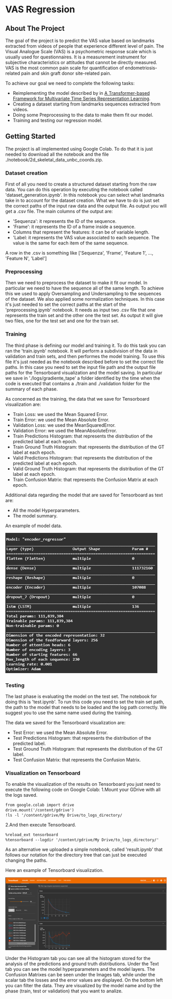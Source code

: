 # VAS Regression

<!-- ABOUT THE PROJECT -->
## About The Project

The goal of the project is to predict the VAS value based on landmarks extracted from videos of people that experience different level of pain.
The Visual Analogue Scale (VAS) is a psychometric response scale which is usually used for questionnaires. It is a measurement instrument for subjective characteristics or attitudes that cannot be directly measured.
VAS is the most common pain scale for quantification of endometriosis-related pain and skin graft donor site-related pain.

To achieve our goal we need to complete the following tasks:
* Reimplementing the model described by in [A Transformer-based Framework for Multivariate Time Series Representation Learning](https://arxiv.org/abs/2010.02803).
* Creating a dataset starting from landmarks sequences extracted from videos.
* Doing some Preprocessing to the data to make them fit our model.
* Training and testing our regression model.


<!-- GETTING STARTED -->
## Getting Started

The project is all implemented using Google Colab. 
To do that it is just needed to download all the notebook and the file  ./notebook/2d_skeletal_data_unbc_coords.zip.

### Dataset creation

First of all you need to create a structured dataset starting from the raw data. 
You can do this operation by executing the notebook called 'dataset_generation.ipynb'.
In this notebook you can select what landmarks take in to account for the dataset creation.
What we have to do is just set the correct paths of the input raw data and the output file.
As output you will get a .csv file.
The main columns of the output are:
* 'Sequenza': it represents the ID of the sequence.
* 'Frame': it represents the ID of a frame inside a sequence.
* Columns that represent the features: it can be of variable length.
* 'Label: it represents the VAS value associated to each sequence. The value is the same for each item of the same sequence.

A row in the .csv is something like ['Sequenza', 'Frame', 'Feature 1', ..., 'Feature N', 'Label']

### Preprocessing

Then we need to preprocess the dataset to make it fit our model. 
In particular we need to have the sequence all of the same length. To achieve this we used to apply Oversampling and Undersampling to the sequences of the dataset. We also applied some normalization techniques.
In this case it's just needed to set the correct paths at the start of the 'preprocessing.ipynb' notebook.
It needs as input two .csv file that one represents the train set and the other one the test set.
As output it will give two files, one for the test set and one for the train set.

### Training

The third phase is defining our model and training it.
To do this task you can ran the 'train.ipynb' notebook. 
It will perform a subdivision of the data in validation and train sets, and then performes the model training. To use this file it's just needed as the notebook described before to set the correct file paths. In this case you need to set the input file path and the output file paths for the Tensorboard visualization and the model saving.
In particular we save in './logs/gradiente_tape' a folder identified by the time when the code is executed that contains a ./train and ./validation folder for the summary of each phase.

As concerned as the training, the data that we save for Tensorboard visualization are:
* Train Loss: we used the Mean Squared Error.
* Train Error: we used the Mean Absolute Error.
* Validation Loss: we used the MeanSquaredError.
* Validation Error: we used the MeanAbsoluteError.
* Train Predictions Histogram: that represents the distribution of the predicted label at each epoch.
* Train Ground Truth Histogram: that represents the distribution of the GT label at each epoch.
* Valid Predictions Histogram: that represents the distribution of the predicted label at each epoch.
* Valid Ground Truth Histogram: that represents the distribution of the GT label at each epoch.
* Train Confusion Matrix: that represents the Confusion Matrix at each epoch.

Additional data regarding the model that are saved for Tensorboard as text are:
* All the model Hyperparameters.
* The model summary.

An example of model data.


![Model Summary][model-summary]


### Testing

The last phase is evaluating the model on the test set. The notebook for doing this is 'test.ipynb'.
To run this code you need to set the train set path, the path to the model that needs to be loaded and the log path correctly. We suggest you to use the same name used during the training.

The data we saved for the Tensorboard visualization are:
* Test Error: we used the Mean Absolute Error.
* Test Predictions Histogram: that represents the distribution of the predicted label.
* Test Ground Truth Histogram: that represents the distribution of the GT label.
* Test Confusion Matrix: that represents the Confusion Matrix.

### Visualization on Tensorboard

To enable the visualization of the results on Tensorboard you just need to execute the following code on Google Colab:
1.Mount your GDrive with all the logs saved.
  ```
  from google.colab import drive
  drive.mount('/content/gdrive')
  !ls -l '/content/gdrive/My Drive/to_logs_directory/
  ```
2.And then execute Tensorboard.
   ```
   %reload_ext tensorboard
   %tensorboard --logdir '/content/gdrive/My Drive/to_logs_directory/'
   ```
   
As an alternative we uploaded a simple notebook, called 'result.ipynb' that follows our notation for the directory tree that can just be executed changing the paths.

Here an example of Tensorboard visualization.

![Tensorboard Example][tensorboard-example]




<!-- MARKDOWN LINKS & IMAGES -->
[model-summary]: images/model_summary.jpg
[tensorboard-example]: images/tensorboard_sample.png


Under the Histogram tab you can see all the histogram stored for the analysis of the predictions and ground truth distributions.
Under the Text tab you can see the model hyperparameters and the model layers.
The Confusion Matrixes can be seen under the Images tab, while under the scalar tab the losses and the error values are displayed.
On the bottom left you can filter the data. They are visualized by the model name and by the phase (train, test or validation) that you want to analize.
